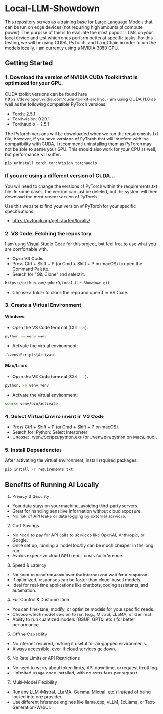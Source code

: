 # Local-LLM-Showdown
This repository serves as a training base for Large Language Models that can be run on edge devices (not requiring high amounts of compute power). The purpose of this is to evaluate the most popular LLMs on your local device and test which ones perform better at specific tasks. For this testing, we will be using CUDA, PyTorch, and LangChain in order to run the models locally. I am currently using a NVIDIA 3080 GPU.

## Getting Started
### 1. Download the version of NVIDIA CUDA Toolkit that is optimized for your GPU. 
CUDA toolkit versions can be found here https://developer.nvidia.com/cuda-toolkit-archive. I am using CUDA 11.8 as well as the following compatible PyTorch versions. 
- Torch: 2.5.1
- Torchvision: 0.20.1
- Torchaudio = 2.5.1

The PyTorch versions will be downloaded when we run the requirements.txt file; however, if you have versions of PyTorch that will interfere with the compatibility with CUDA, I recommend uninstalling them as PyTorch may not be able to sense your GPU. This should also work for your CPU as well, but performance will suffer.

```bash
pip uninstall torch torchvision torchaudio
```

### If you are using a different version of CUDA...
You will need to change the versions of PyTorch within the requirements.txt file. In some cases, the version can just be deleted, but the system will then download the most recent version of PyTorch. 

Use this website to find your version of PyTorch for your specific specifications.
- https://pytorch.org/get-started/locally/

### 2. VS Code: Fetching the repository
I am using Visual Studio Code for this project, but feel free to use what you are comfortable with. 
- Open VS Code.
- Press Ctrl + Shift + P (or Cmd + Shift + P on macOS) to open the Command Palette.
- Search for "Git: Clone" and select it.
```bash
https://github.com/gober9/Local-LLM-Showdown.git
```
- Choose a folder to clone the repo and open it in VS Code.

### 3. Create a Virtual Environment
#### Windows
- Open the VS Code terminal (Ctrl + ~).
```bash
python -m venv venv
```
- Activate the virtual environment:
```bash
.\venv\Scripts\Activate
```

#### Mac/Linux
- Open the VS Code terminal (Ctrl + ~).
```bash
python3 -m venv venv
```
- Activate the virtual environment:
```bash
source venv/bin/activate
```

### 4. Select Virtual Environment in VS Code
- Press Ctrl + Shift + P (or Cmd + Shift + P on macOS).
- Search for: Python: Select Interpreter
- Choose: ./venv/Scripts/python.exe (or ./venv/bin/python on Mac/Linux).

### 5. Install Dependencies
After activating the virtual environment, install required packages:
```bash
pip install -r requirements.txt
```

## Benefits of Running AI Locally
1. Privacy & Security
- Your data stays on your machine, avoiding third-party servers.
- Great for handling sensitive information without cloud exposure.
- No risk of API leaks or data logging by external services.
2. Cost Savings
- No need to pay for API calls to services like OpenAI, Anthropic, or Google.
- Once set up, running a model locally can be much cheaper in the long run.
- Avoids expensive cloud GPU rental costs for inference.
3. Speed & Latency
- No need to send requests over the internet and wait for a response.
- If optimized, responses can be faster than cloud-based models.
- Ideal for real-time applications like chatbots, coding assistants, and automation.
4. Full Control & Customization
- You can fine-tune, modify, or optimize models for your specific needs.
- Choose which model version to run (e.g., Mistral, LLaMA, or Gemma).
- Ability to run quantized models (GGUF, GPTQ, etc.) for better performance.
5. Offline Capability
- No internet required, making it useful for air-gapped environments.
- Always accessible, even if cloud services go down.
6. No Rate Limits or API Restrictions
- No need to worry about token limits, API downtime, or request throttling.
- Unlimited usage once installed, with no extra fees per request.
7. Multi-Model Flexibility
- Run any LLM (Mistral, LLaMA, Gemma, Mixtral, etc.) instead of being locked into one provider.
- Use different inference engines like llama.cpp, vLLM, ExLlama, or Text-Generation-WebUI.

